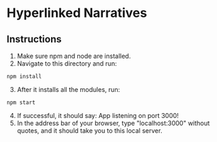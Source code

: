 # Hyperlinked Narratives

## Instructions
1. Make sure npm and node are installed.
2. Navigate to this directory and run:
```
npm install
```
3. After it installs all the modules, run:
```
npm start
```
4. If successful, it should say: App listening on port 3000!
5. In the address bar of your browser, type "localhost:3000" without quotes, and it should take you to this local server.